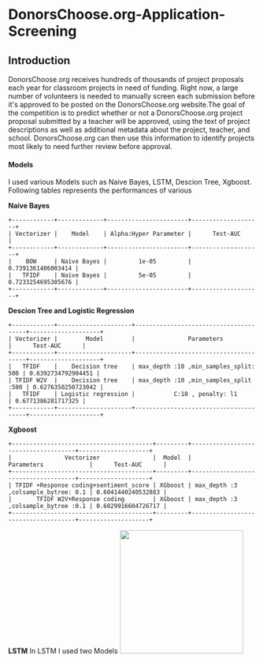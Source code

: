 # DonorsChoose.org-Application-Screening
## Introduction 
DonorsChoose.org receives hundreds of thousands of project proposals each year for classroom projects in need of funding. Right now, a large number of volunteers is needed to manually screen each submission before it's approved to be posted on the DonorsChoose.org website.The goal of the competition is to predict whether or not a DonorsChoose.org project proposal submitted by a teacher will be approved, using the text of project descriptions as well as additional metadata about the project, teacher, and school. DonorsChoose.org can then use this information to identify projects most likely to need further review before approval.</br>

#### Models 
I used various Models such as Naive Bayes, LSTM, Descion Tree, Xgboost. Following tables represents the performances of various 


**Naive Bayes**
```
+------------+-------------+-----------------------+--------------------+
| Vectorizer |    Model    | Alpha:Hyper Parameter |      Test-AUC      |
+------------+-------------+-----------------------+--------------------+
|    BOW     | Naive Bayes |         1e-05         | 0.7391361406003414 |
|   TFIDF    | Naive Bayes |         5e-05         | 0.7233254695385676 |
+------------+-------------+-----------------------+--------------------+
```


**Descion Tree and Logistic Regression**
```
+------------+---------------------+---------------------------------------+--------------------+
| Vectorizer |        Model        |               Parameters              |      Test-AUC      |
+------------+---------------------+---------------------------------------+--------------------+
|   TFIDF    |    Decision tree    | max_depth :10 ,min_samples_split: 500 | 0.6392734792904451 |
| TFIDF W2V  |    Decision tree    | max_depth :10 ,min_samples_split :500 | 0.6276350250723042 |
|   TFIDF    | Logistic regression |           C:10 , penalty: l1          | 0.6771386281717325 |
+------------+---------------------+---------------------------------------+--------------------+

```

**Xgboost**
```
+----------------------------------------+---------+-------------------------------------+--------------------+
|               Vectorizer               |  Model  |              Parameters             |      Test-AUC      |
+----------------------------------------+---------+-------------------------------------+--------------------+
| TFIDF +Response coding+sentiment_score | XGboost | max_depth :3 ,colsample_bytree: 0.1 | 0.6041440240532883 |
|       TFIDF W2V+Response coding        | XGboost | max_depth :3 ,colsample_bytree :0.1 | 0.6029916604726717 |
+----------------------------------------+---------+-------------------------------------+--------------------+
```
**LSTM**
In LSTM I used two Models 
[<img src="image.png" width="250"/>](image.png)

